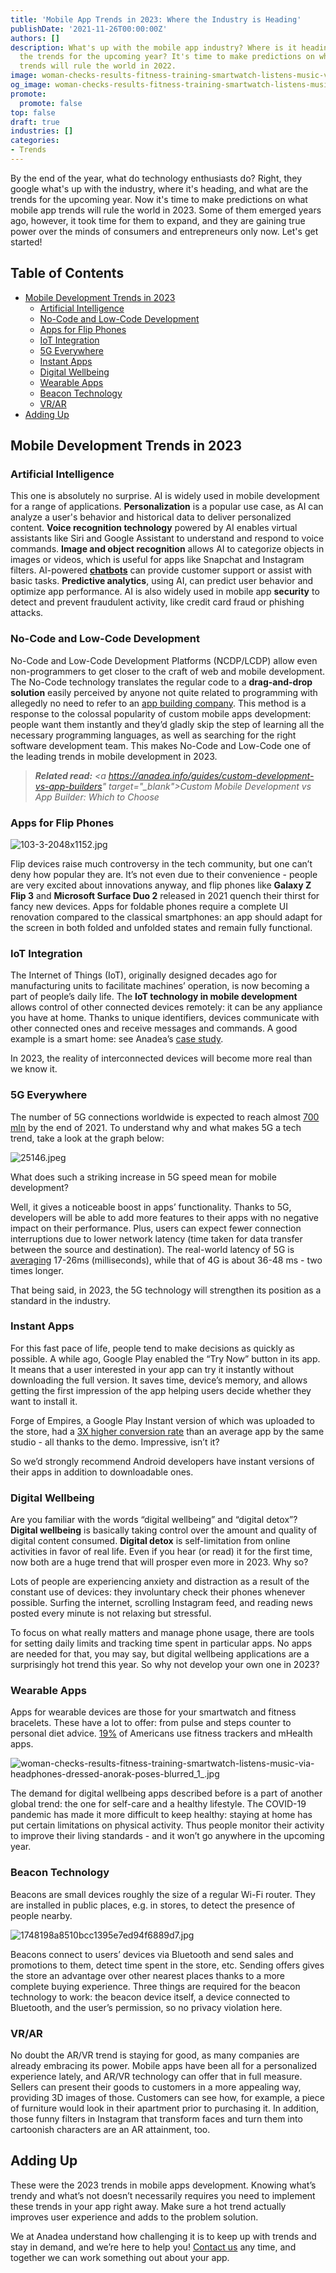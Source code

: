 ```yaml
---
title: 'Mobile App Trends in 2023: Where the Industry is Heading'
publishDate: '2021-11-26T00:00:00Z'
authors: []
description: What's up with the mobile app industry? Where is it heading? What are
  the trends for the upcoming year? It's time to make predictions on what mobile app
  trends will rule the world in 2022.
image: woman-checks-results-fitness-training-smartwatch-listens-music-via-headphones-dressed-anorak-poses-blurred_1_.jpg
og_image: woman-checks-results-fitness-training-smartwatch-listens-music-via-headphones-dressed-anorak-poses-blurred_1_.jpg
promote:
  promote: false
top: false
draft: true
industries: []
categories:
- Trends
---
```

<script type="application/ld+json">
{
 "@context": "https://schema.org",
 "@type": "Article",
 "author": "Anadea",
 "name": "Mobile App Trends in 2022: Where the Industry is Heading"
}
</script>

By the end of the year, what do technology enthusiasts do? Right, they google what's up with the industry, where it's heading, and what are the trends for the upcoming year. Now it's time to make predictions on what mobile app trends will rule the world in 2023. Some of them emerged years ago, however, it took time for them to expand, and they are gaining true power over the minds of consumers and entrepreneurs only now. Let's get started!

<h2>Table of Contents</h2>
<ul>
<li><a href="#trends">Mobile Development Trends in 2023</a>
<ul>
<li><a href="#ai">Artificial Intelligence</a></li>
<li><a href="#no-code">No-Code and Low-Code Development</a></li>
<li><a href="#flip">Apps for Flip Phones</a></li>
<li><a href="#iot">IoT Integration</a></li>
<li><a href="#5g">5G Everywhere</a></li>
<li><a href="#instant">Instant Apps</a></li>
<li><a href="#wellbeing">Digital Wellbeing</a></li>
<li><a href="#wearables">Wearable Apps</a></li>
<li><a href="#beacon">Beacon Technology</a>
<li><a href="#vr-ar">VR/AR</a></li>
</ul>
</li>
<li><a href="#fin">Adding Up</a></li>
</ul>

<a name="trends"></a>
## Mobile Development Trends in 2023

<a name="ai"></a>
### Artificial Intelligence
This one is absolutely no surprise. AI is widely used in mobile development for a range of applications. __Personalization__ is a popular use case, as AI can analyze a user's behavior and historical data to deliver personalized content. __Voice recognition technology__ powered by AI enables virtual assistants like Siri and Google Assistant to understand and respond to voice commands. __Image and object recognition__ allows AI to categorize objects in images or videos, which is useful for apps like Snapchat and Instagram filters. AI-powered __<a href="https://anadea.info/blog/what-is-a-chatbot-and-how-to-use-it-for-business" target="_blank">chatbots</a>__ can provide customer support or assist with basic tasks. __Predictive analytics__, using AI, can predict user behavior and optimize app performance. AI is also widely used in mobile app __security__ to detect and prevent fraudulent activity, like credit card fraud or phishing attacks.

<a name="no-code"></a>
### No-Code and Low-Code Development
No-Code and Low-Code Development Platforms (NCDP/LCDP) allow even non-programmers to get closer to the craft of web and mobile development. The No-Code technology translates the regular code to a __drag-and-drop solution__ easily perceived by anyone not quite related to programming with allegedly no need to refer to an <a href="https://anadea.info/services/mobile-development" target="_blank">app building company</a>. This method is a response to the colossal popularity of custom mobile apps development: people want them instantly and they’d gladly skip the step of learning all the necessary programming languages, as well as searching for the right software development team. This makes No-Code and Low-Code one of the leading trends in mobile development in 2023.

>*__Related read:__ <a https://anadea.info/guides/custom-development-vs-app-builders" target="_blank">Custom Mobile Development vs App Builder: Which to Choose</a>*

<a name="flip"></a>
### Apps for Flip Phones

![103-3-2048x1152.jpg](103-3-2048x1152.jpg)

Flip devices raise much controversy in the tech community, but one can’t deny how popular they are. It’s not even due to their convenience - people are very excited about innovations anyway, and flip phones like __Galaxy Z Flip 3__ and __Microsoft Surface Duo 2__ released in 2021 quench their thirst for fancy new devices. Apps for foldable phones require a complete UI renovation compared to the classical smartphones: an app should adapt for the screen in both folded and unfolded states and remain fully functional.

<a name="iot"></a>
### IoT Integration
The Internet of Things (IoT), originally designed decades ago for manufacturing units to facilitate machines’ operation, is now becoming a part of people’s daily life. The __IoT technology in mobile development__ allows control of other connected devices remotely: it can be any appliance you have at home. Thanks to unique identifiers, devices communicate with other connected ones and receive messages and commands. A good example is a smart home: see Anadea’s [case study](https://anadea.info/projects/home-automation).

In 2023, the reality of interconnected devices will become more real than we know it.

<a name="5g"></a>
### 5G Everywhere
The number of 5G connections worldwide is expected to reach almost <a href="https://www.globenewswire.com/news-release/2021/09/22/2301608/0/en/Global-5G-Connections-Are-Growing-Rapidly.html" rel="nofollow" target="_blank">700 mln</a> by the end of 2021. To understand why and what makes 5G a tech trend, take a look at the graph below:

![25146.jpeg](25146.jpeg)

What does such a striking increase in 5G speed mean for mobile development?

Well, it gives a noticeable boost in apps’ functionality. Thanks to 5G, developers will be able to add more features to their apps with no negative impact on their performance. Plus, users can expect fewer connection interruptions due to lower network latency (time taken for data transfer between the source and destination). The real-world latency of 5G is <a href="https://5g.co.uk/guides/4g-versus-5g-what-will-the-next-generation-bring/" rel="nofollow" target="_blank">averaging</a> 17-26ms (milliseconds), while that of 4G is about 36-48 ms - two times longer.

That being said, in 2023, the 5G technology will strengthen its position as a standard in the industry.

<a name="instant"></a>
### Instant Apps
For this fast pace of life, people tend to make decisions as quickly as possible. A while ago, Google Play enabled the “Try Now” button in its app. It means that a user interested in your app can try it instantly without downloading the full version. It saves time, device’s memory, and allows getting the first impression of the app helping users decide whether they want to install it.

Forge of Empires, a Google Play Instant version of which was uploaded to the store, had a <a href="https://www.thinkwithgoogle.com/intl/en-cee/marketing-strategies/app-and-mobile/innogames-attracts-new-players-and-boosts-conversions-google-play-instant/" rel="nofollow" target="_blank">3X higher conversion rate</a> than an average app by the same studio - all thanks to the demo. Impressive, isn’t it?

So we’d strongly recommend Android developers have instant versions of their apps in addition to downloadable ones.

<a name="wellbeing"></a>
### Digital Wellbeing
Are you familiar with the words “digital wellbeing” and “digital detox”? __Digital wellbeing__ is basically taking control over the amount and quality of digital content consumed. __Digital detox__ is self-limitation from online activities in favor of real life. Even if you hear (or read) it for the first time, now both are a huge trend that will prosper even more in 2023. Why so?

Lots of people are experiencing anxiety and distraction as a result of the constant use of devices: they involuntary check their phones whenever possible. Surfing the internet, scrolling Instagram feed, and reading news posted every minute is not relaxing but stressful.

To focus on what really matters and manage phone usage, there are tools for setting daily limits and tracking time spent in particular apps. No apps are needed for that, you may say, but digital wellbeing applications are a surprisingly hot trend this year. So why not develop your own one in 2023?

<a name="wearables"></a>
### Wearable Apps
Apps for wearable devices are those for your smartwatch and fitness bracelets. These have a lot to offer: from pulse and steps counter to personal diet advice. <a href="https://mercomcapital.com/90-americans-wearable-mhealth-apps/" rel="nofollow" target="_blank">19%</a> of Americans use fitness trackers and mHealth apps.

![woman-checks-results-fitness-training-smartwatch-listens-music-via-headphones-dressed-anorak-poses-blurred_1_.jpg](woman-checks-results-fitness-training-smartwatch-listens-music-via-headphones-dressed-anorak-poses-blurred_1_.jpg)

The demand for digital wellbeing apps described before is a part of another global trend: the one for self-care and a healthy lifestyle. The COVID-19 pandemic has made it more difficult to keep healthy: staying at home has put certain limitations on physical activity. Thus people monitor their activity to improve their living standards - and it won’t go anywhere in the upcoming year.

<a name="beacon"></a>
### Beacon Technology
Beacons are small devices roughly the size of a regular Wi-Fi router. They are installed in public places, e.g. in stores, to detect the presence of people nearby.

![1748198a8510bcc1395e7ed94f6889d7.jpg](1748198a8510bcc1395e7ed94f6889d7.jpg)

Beacons connect to users’ devices via Bluetooth and send sales and promotions to them, detect time spent in the store, etc. Sending offers gives the store an advantage over other nearest places thanks to a more complete buying experience. Three things are required for the beacon technology to work: the beacon device itself, a device connected to Bluetooth, and the user’s permission, so no privacy violation here.

<a name="vr-ar"></a>
### VR/AR
No doubt the AR/VR trend is staying for good, as many companies are already embracing its power. Mobile apps have been all for a personalized experience lately, and AR/VR technology can offer that in full measure. Sellers can present their goods to customers in a more appealing way, providing 3D images of those. Customers can see how, for example, a piece of furniture would look in their apartment prior to purchasing it. In addition, those funny filters in Instagram that transform faces and turn them into cartoonish characters are an AR attainment, too.

<a name="fin"></a>
## Adding Up
These were the 2023 trends in mobile apps development. Knowing what’s trendy and what’s not doesn’t necessarily requires you need to implement these trends in your app right away. Make sure a hot trend actually improves user experience and adds to the problem solution.

We at Anadea understand how challenging it is to keep up with trends and stay in demand, and we’re here to help you! [Contact us](https://anadea.info/contacts) any time, and together we can work something out about your app.
